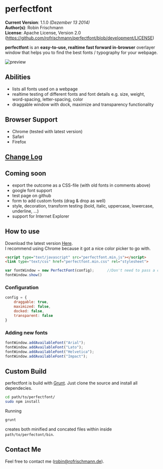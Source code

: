 
# perfectfont #
**Current Version**: 1.1.0 *(Dezember 13 2014)*   
**Author(s)**: Robin Frischmann   
**License**: Apache License, Version 2.0 (https://github.com/rofrischmann/perfectfont/blob/development/LICENSE)

**perfectfont** is an **easy-to-use, realtime fast forward in-browser** overlayer window that helps you to find the best fonts / typography for your webpage.

![preview](http://i59.tinypic.com/2mfhzdv.png)

## Abilities ##
* lists all fonts used on a webpage
* realtime testing of different fonts and font details e.g. size, weight, word-spacing, letter-spacing, color
* draggable window with dock, maximize and transparency functionality
    
## Browser Support ##
* Chrome (tested with latest version)
* Safari
* Firefox
     
## [Change Log](https://github.com/rofrischmann/perfectfont/blob/development/Changelog.md) ##
    
## Coming soon ##
* export the outcome as a CSS-file (with old fonts in comments above)
* google font support 
* test page on github
* form to add custom fonts (drag & drop as well)
* style, decoration, transform testing (bold, italic, uppercase, lowercase, underline, ...)
* support for Internet Explorer

## How to use ##
Download the latest version [Here](https://github.com/rofrischmann/perfectfont/releases).   
I recommend using Chrome because it got a nice color picker to go with. 
```html
<script type="text/javascript" src="perfectfont.min.js"></script>
<link type="text/css" href="perfectfont.min.css" rel="stylesheet">
``` 
   
```javascript
var fontWindow = new PerfectFont(config);      //Don't need to pass a config
fontWindow.show()
```

### Configuration ###
```javascript
config = {    
    draggable: true,
    maximized: false,
    docked: false,
    transparent: false
}
```

### Adding new fonts ###
```javascript
fontWindow.addAvailableFont("Arial");
fontWindow.addAvailableFont("Lato");
fontWindow.addAvailableFont("Helvetica");
fontWindow.addAvailableFont("Impact");
```


## Custom Build ##
perfectfont is build with [Grunt](http://gruntjs.com/). Just clone the source and install all dependecies.   
```sh
cd path/to/perfectfont/
sudo npm install
```

Running 
```sh
grunt
```
creates both minified and concated files within inside `path/to/perfectont/bin`.   


## Contact Me ##

Feel free to contact me ([robin@rofrischmann.de](mailto:robin@rofrischmann.de)).
 
